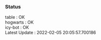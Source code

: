 ### Status


table : OK  
hogwarts : OK  
icy-bot : OK  
Latest Update : 2022-02-05 20:05:57.700186
